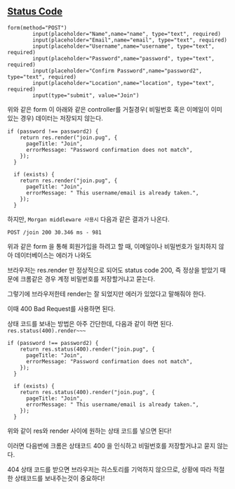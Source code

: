 ## [Status Code](https://en.wikipedia.org/wiki/List_of_HTTP_status_codes)

```
form(method="POST")
        input(placeholder="Name",name="name", type="text", required)
        input(placeholder="Email",name="email", type="text", required)
        input(placeholder="Username",name="username", type="text", required)
        input(placeholder="Password",name="password", type="text", required)
        input(placeholder="Confirm Password",name="password2", type="text", required)
        input(placeholder="Location",name="location", type="text", required)
        input(type="submit", value="Join")
```

위와 같은 form 이 아래와 같은 controller를 거칠경우( 비밀번호 혹은 이메일이 이미 있는 경우)
데이터는 저장되지 않는다.

```
if (password !== password2) {
    return res.render("join.pug", {
      pageTitle: "Join",
      errorMessage: "Password confirmation does not match",
    });
  }

  if (exists) {
    return res.render("join.pug", {
      pageTitle: "Join",
      errorMessage: " This username/email is already taken.",
    });
  }
```

하지만, `Morgan middleware 사용시` 다음과 같은 결과가 나온다.

```
POST /join 200 30.346 ms - 981
```

위과 같은 form 을 통해 회원가입을 하려고 할 때, 이메일이나 비밀번호가 일치하지 않아 데이터베이스는 에러가 나와도

브라우저는 res.render 만 정상적으로 되어도 status code 200, 즉 정상을 받았기 때문에 크롬같은 경우 계정 비밀번호를 저장할거냐고 묻는다.

그렇기에 브라우저한테 render는 잘 되었지만 에러가 있었다고 말해줘야 한다.

이때 400 Bad Request를 사용하면 된다.

상태 코드를 보내는 방법은 아주 간단한데, 다음과 같이 하면 된다. `res.status(400).render~~~`

```
if (password !== password2) {
    return res.status(400).render("join.pug", {
      pageTitle: "Join",
      errorMessage: "Password confirmation does not match",
    });
  }

  if (exists) {
    return res.status(400).render("join.pug", {
      pageTitle: "Join",
      errorMessage: " This username/email is already taken.",
    });
  }
```

위와 같이 res와 render 사이에 원하는 상태 코드를 넣으면 된다!

이러면 다음번에 크롬은 상태코드 400 을 인식하고 비밀번호를 저장할거냐고 묻지 않는다.

404 상태 코드를 받으면 브라우저는 히스토리를 기억하지 않으므로, 상황에 따라 적절한 상태코드를 보내주는것이 중요하다!
